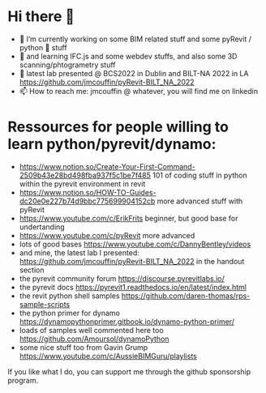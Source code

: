 # Hi there 👋

- 🔭 I’m currently working on some BIM related stuff and some pyRevit / python :snake: stuff
- 🌱 and learning IFC.js and some webdev stuffs, and also some 3D scanning/phtogrametry stuff
- :raising_hand: latest lab presented @ BCS2022 in Dublin and BILT-NA 2022 in LA https://github.com/jmcouffin/pyRevit-BILT_NA_2022
- 📫 How to reach me: jmcouffin @ whatever, you will find me on linkedin



# Ressources for people willing to learn python/pyrevit/dynamo:

- https://www.notion.so/Create-Your-First-Command-2509b43e28bd498fba937f5c1be7f485 101 of coding stuff in python within the pyrevit environment in revit
- https://www.notion.so/HOW-TO-Guides-dc20e0e227b74d9bbc775699904152cb more advanced stuff with pyRevit
- https://www.youtube.com/c/ErikFrits beginner, but good base for undertanding
- https://www.youtube.com/c/pyRevit more advanced
- lots of good bases https://www.youtube.com/c/DannyBentley/videos
- and mine, the latest lab I presented: https://github.com/jmcouffin/pyRevit-BILT_NA_2022 in the handout section
- the pyrevit community forum https://discourse.pyrevitlabs.io/
- the pyrevit docs https://pyrevit1.readthedocs.io/en/latest/index.html
- the revit python shell samples https://github.com/daren-thomas/rps-sample-scripts
- the python primer for dynamo https://dynamopythonprimer.gitbook.io/dynamo-python-primer/
- loads of samples well commented here too https://github.com/Amoursol/dynamoPython
- some nice stuff too from Gavin Grump https://www.youtube.com/c/AussieBIMGuru/playlists

If you like what I do, you can support me through the github sponsorship program.
